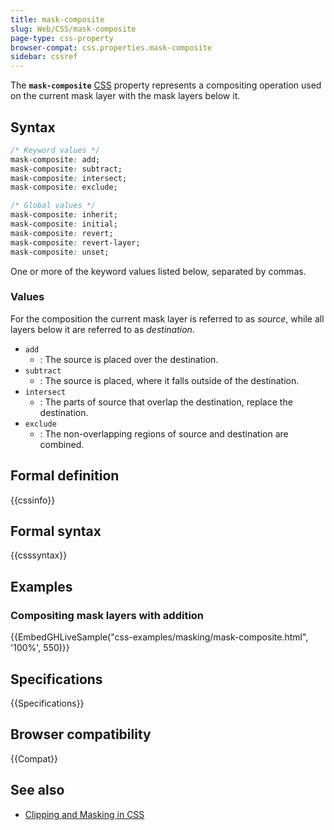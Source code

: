 ```yaml
---
title: mask-composite
slug: Web/CSS/mask-composite
page-type: css-property
browser-compat: css.properties.mask-composite
sidebar: cssref
---
```



The **`mask-composite`** [CSS](/en-US/docs/Web/CSS) property represents a compositing operation used on the current mask layer with the mask layers below it.

## Syntax

```css
/* Keyword values */
mask-composite: add;
mask-composite: subtract;
mask-composite: intersect;
mask-composite: exclude;

/* Global values */
mask-composite: inherit;
mask-composite: initial;
mask-composite: revert;
mask-composite: revert-layer;
mask-composite: unset;
```

One or more of the keyword values listed below, separated by commas.

### Values

For the composition the current mask layer is referred to as _source_, while all layers below it are referred to as _destination_.

- `add`
  - : The source is placed over the destination.
- `subtract`
  - : The source is placed, where it falls outside of the destination.
- `intersect`
  - : The parts of source that overlap the destination, replace the destination.
- `exclude`
  - : The non-overlapping regions of source and destination are combined.

## Formal definition

{{cssinfo}}

## Formal syntax

{{csssyntax}}

## Examples

### Compositing mask layers with addition

{{EmbedGHLiveSample("css-examples/masking/mask-composite.html", '100%', 550)}}

## Specifications

{{Specifications}}

## Browser compatibility

{{Compat}}

## See also

- [Clipping and Masking in CSS](https://css-tricks.com/clipping-masking-css/)
